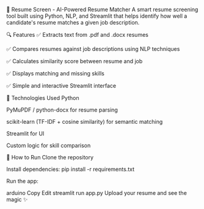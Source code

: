 💼 Resume Screen - AI-Powered Resume Matcher
A smart resume screening tool built using Python, NLP, and Streamlit that helps identify how well a candidate's resume matches a given job description.

🔍 Features
✅ Extracts text from .pdf and .docx resumes

✅ Compares resumes against job descriptions using NLP techniques

✅ Calculates similarity score between resume and job

✅ Displays matching and missing skills

✅ Simple and interactive Streamlit interface

🧠 Technologies Used
Python

PyMuPDF / python-docx for resume parsing

scikit-learn (TF-IDF + cosine similarity) for semantic matching

Streamlit for UI

Custom logic for skill comparison


🚀 How to Run
Clone the repository

Install dependencies: pip install -r requirements.txt

Run the app:

arduino
Copy
Edit
streamlit run app.py
Upload your resume and see the magic ✨